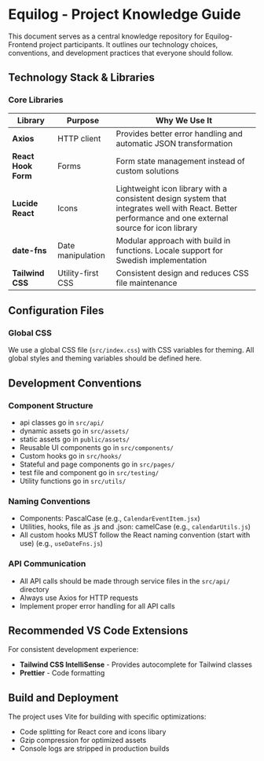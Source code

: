 # Equilog - Project Knowledge Guide

This document serves as a central knowledge repository for Equilog-Frontend project participants. It outlines our technology choices, conventions, and development practices that everyone should follow.

## Technology Stack & Libraries

### Core Libraries

| Library | Purpose | Why We Use It |
|---------|---------|---------------|
| **Axios** | HTTP client | Provides better error handling and automatic JSON transformation |
| **React Hook Form** | Forms | Form state management instead of custom solutions |
| **Lucide React** | Icons | Lightweight icon library with a consistent design system that integrates well with React. Better performance and one external source for icon library |
| **date-fns** | Date manipulation | Modular approach with build in functions. Locale support for Swedish implementation |
| **Tailwind CSS** | Utility-first CSS | Consistent design and reduces CSS file maintenance |

## Configuration Files

### Global CSS
We use a global CSS file (`src/index.css`) with CSS variables for theming. All global styles and theming variables should be defined here.

## Development Conventions

### Component Structure

- api classes go in `src/api/`
- dynamic assets go in `src/assets/`
- static assets go in `public/assets/`
- Reusable UI components go in `src/components/`
- Custom hooks go in `src/hooks/`
- Stateful and page components go in `src/pages/`
- test file and component go in `src/testing/`
- Utility functions go in `src/utils/`

### Naming Conventions

- Components: PascalCase (e.g., `CalendarEventItem.jsx`)
- Utilities, hooks, file as .js and .json: camelCase (e.g., `calendarUtils.js`)
- All custom hooks MUST follow the React naming convention (start with use) (e.g., `useDateFns.js`)

### API Communication

- All API calls should be made through service files in the `src/api/` directory
- Always use Axios for HTTP requests
- Implement proper error handling for all API calls

## Recommended VS Code Extensions

For consistent development experience:

- **Tailwind CSS IntelliSense** - Provides autocomplete for Tailwind classes
- **Prettier** - Code formatting

## Build and Deployment

The project uses Vite for building with specific optimizations:
- Code splitting for React core and icons libary
- Gzip compression for optimized assets 
- Console logs are stripped in production builds